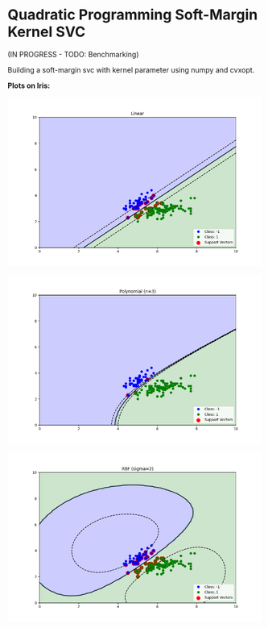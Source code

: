 # Quadratic Programming Soft-Margin Kernel SVC

(IN PROGRESS - TODO: Benchmarking)

Building a soft-margin svc with kernel parameter using numpy and cvxopt. 

**Plots on Iris:**

![alt text](https://github.com/JacobHP/svm_quadratic/blob/master/images/linear_iris.png?raw=true)

![alt text](https://github.com/JacobHP/svm_quadratic/blob/master/images/poly_iris.png?raw=true)

![alt text](https://github.com/JacobHP/svm_quadratic/blob/master/images/rbf_iris.png?raw=true)
